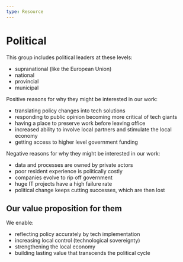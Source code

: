 ```yaml
---
type: Resource
---
```


# Political

This group includes political leaders at these levels:

* supranational (like the European Union)
* national
* provincial  
* municipal

Positive reasons for why they might be interested in our work:

* translating policy changes into tech solutions
* responding to public opinion becoming more critical of tech giants
* having a place to preserve work before leaving office
* increased ability to involve local partners and stimulate the local economy
* getting access to higher level government funding

Negative reasons for why they might be interested in our work:

* data and processes are owned by private actors
* poor resident experience is politically costly
* companies evolve to rip off government
* huge IT projects have a high failure rate
* political change keeps cutting successes, which are then lost

## Our value proposition for them

We enable:

* reflecting policy accurately by tech implementation
* increasing local control (technological sovereignty)
* strengthening the local economy
* building lasting value that transcends the political cycle
